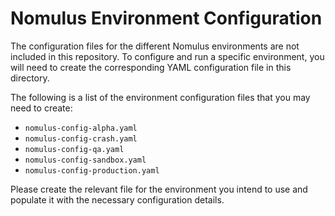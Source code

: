 # Nomulus Environment Configuration

The configuration files for the different Nomulus environments are not included in this repository. To configure and run a specific environment, you will need to create the corresponding YAML configuration file in this directory.

The following is a list of the environment configuration files that you may need to create:

*   `nomulus-config-alpha.yaml`
*   `nomulus-config-crash.yaml`
*   `nomulus-config-qa.yaml`
*   `nomulus-config-sandbox.yaml`
*   `nomulus-config-production.yaml`

Please create the relevant file for the environment you intend to use and populate it with the necessary configuration details.
